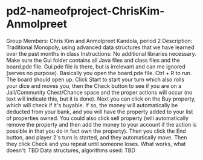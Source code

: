 pd2-nameofproject-ChrisKim-Anmolpreet
=====================================
Group Members: Chris Kim and Anmolpreet Kandola, period 2
Description: Traditional Monopoly, using advanced data structures that we have learned over the past months in class
Instructions: No additional libraries necessary. Make sure the Gui folder contains all Java files and class files and the board.pde file. Gui.pde file is there, but is irrelevant and can me ignored (serves no purpose). Basically you open the board.pde file. 
Ctrl + R to run. 
The board should open up. 
Click Start to start your turn which also rolls your dice and moves you, then the Check button to see if you are on a Jail/Community Chest/Chance space and the proper actions will occur (no text will indicate this, but it is done). 
Next you can click on the Buy property, which will check if it's buyable. If so, the money will automatically be deducted from your bank, and you will have the property added to your list of properties owned. 
You could also click sell property (will automatically remove the property and then add the money to your account if the action is possible in that you do in fact own the property). 
Then you click the End button, and player 2's turn is started, and they automatically move. 
Then they click Check and you repeat until someone loses.
What works, what doesn't: TBD
Data structures, algorithms used: TBD

